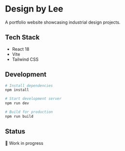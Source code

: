 # Design by Lee

A portfolio website showcasing industrial design projects.

## Tech Stack
- React 18
- Vite
- Tailwind CSS

## Development

```bash
# Install dependencies
npm install

# Start development server
npm run dev

# Build for production
npm run build
```

## Status
🚧 Work in progress
